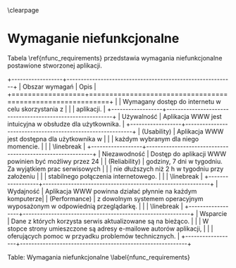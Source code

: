\clearpage

# Wymaganie niefunkcjonalne

Tabela \ref{nfunc_requirements} przedstawia wymagania niefunkcjonalne postawione stworzonej aplikacji.

+------------------+-----------------------------------------------------------+
| Obszar wymagań   | Opis                                                      |
+==================+===========================================================+
|                  | Wymagany dostęp do internetu w celu skorzystania z        |
|                  | aplikacji.                                                |
+------------------+-----------------------------------------------------------+
| Używalność       | Aplikacja WWW jest intuicyjna w obsłudze dla użytkownika. |
+------------------+-----------------------------------------------------------+
| (Usability)      | Aplikacja WWW jest dostępna dla użytkownika w             |
|                  | każdym wybranym dla niego momencie.                       |
|                  | \linebreak                                                |
+------------------+-----------------------------------------------------------+
| Niezawodność     | Dostęp do aplikacji WWW powinien być możliwy przez 24     |
| (Reliability)    | godziny, 7 dni w tygodniu. Za wyjątkiem prac serwisowych  |
|                  | nie dłuższych niż 2 h w tygodniu przy założeniu           |
|                  | stabilnego połączenia internetowego.                      |
|                  | \linebreak                                                |
+------------------+-----------------------------------------------------------+
| Wydajność        | Aplikacja WWW powinna działać płynnie na każdym komputerze|
| (Performance)    | z dowolnym systemem operacyjnym wyposażonym w odpowiednią przeglądarkę. |
|                  | \linebreak                                                |
+------------------+-----------------------------------------------------------+
| Wsparcie         | Dane z których korzysta serwis aktualizowane są na bieżąco. |
|                  | W stopce strony umieszczone są adresy e-mailowe autorów aplikacji, |
|                  | oferujących pomoc w przyadku problemów technicznych. |
+------------------+-----------------------------------------------------------+

Table: Wymagania niefunkcjonalne \label{nfunc_requirements}
